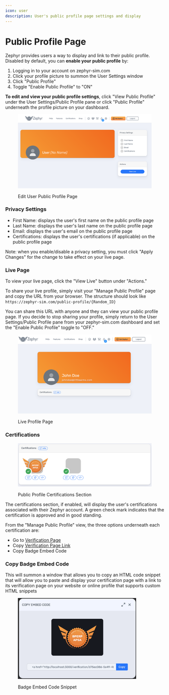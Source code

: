 ```yaml
---
icon: user
description: User's public profile page settings and display
---
```


# Public Profile Page

Zephyr provides users a way to display and link to their public profile. Disabled by default, you can **enable your public profile** by:

1. Logging in to your account on zephyr-sim.com
2. Click your profile picture to summon the User Settings window
3. Click "Public Profile"
4. Toggle "Enable Public Profile" to "ON"

**To edit and view your public profile settings**, click "View Public Profile" under the User Settings/Public Profile pane or click "Public Profile" underneath the profile picture on your dashboard.

<figure><img src="../.gitbook/assets/image (6) (1).png" alt=""><figcaption><p>Edit User Public Profile Page</p></figcaption></figure>

### Privacy Settings

* First Name: displays the user's first name on the public profile page
* Last Name: displays the user's last name on the public profile page
* Email: displays the user's email on the public profile page
* Certifications: displays the user's certifications (if applicable) on the public profile page

Note: when you enable/disable a privacy setting, you must click "Apply Changes" for the change to take effect on your live page.

### Live Page

To view your live page, click the "View Live" button under "Actions."&#x20;

To share your live profile, simply visit your "Manage Public Profile" page and copy the URL from your browser. The structure should look like `https://zephyr-sim.com/public-profile/{Random_ID}`

You can share this URL with anyone and they can view your public profile page. If you decide to stop sharing your profile, simply return to the User Settings/Public Profile pane from your zephyr-sim.com dashboard and set the "Enable Public Profile" toggle to "OFF."

<figure><img src="../.gitbook/assets/image (15).png" alt=""><figcaption><p>Live Profile Page</p></figcaption></figure>

### **Certifications**

<figure><img src="../.gitbook/assets/image (8).png" alt=""><figcaption><p>Public Profile Certifications Section</p></figcaption></figure>

The certifications section, if enabled, will display the user's certifications associated with their Zephyr account. A green check mark indicates that the certification is approved and in good standing.

From the "Manage Public Profile" view, the three options underneath each certification are:

* Go to [Verification Page](../certifications/verify-a-certification.md)
* Copy [Verification Page Link](../certifications/verify-a-certification.md)
* Copy Badge Embed Code

### Copy Badge Embed Code

This will summon a window that allows you to copy an HTML code snippet that will allow you to paste and display your certification page with a link to its verification page on your website or online profile that supports custom HTML snippets

<figure><img src="../.gitbook/assets/image (9).png" alt="" width="375"><figcaption><p>Badge Embed Code Snippet</p></figcaption></figure>



